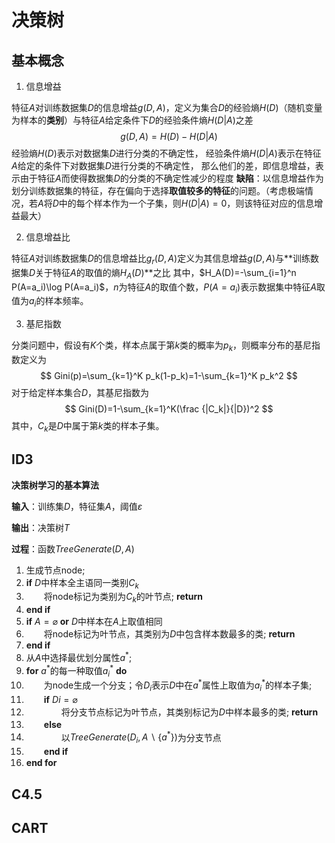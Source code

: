 # 决策树

## 基本概念

1. 信息增益

  特征$A$对训练数据集$D$的信息增益$g(D,A)$，定义为集合$D$的经验熵$H(D)$（随机变量为样本的**类别**）与特征$A$给定条件下$D$的经验条件熵$H(D|A)$之差
  $$
  g(D,A)=H(D)-H(D|A)
  $$
  经验熵$H(D)$表示对数据集$D$进行分类的不确定性，
  经验条件熵$H(D|A)$表示在特征$A$给定的条件下对数据集$D$进行分类的不确定性，
  那么他们的差，即信息增益，表示由于特征$A$而使得数据集$D$的分类的不确定性减少的程度
  **缺陷**：以信息增益作为划分训练数据集的特征，存在偏向于选择**取值较多的特征**的问题。（考虑极端情况，若$A$将$D$中的每个样本作为一个子集，则$H(D|A)=0$，则该特征对应的信息增益最大）

2. 信息增益比

  特征$A$对训练数据集$D$的信息增益比$g_r(D,A)$定义为其信息增益$g(D,A)$与**训练数据集$D$关于特征$A$的取值的熵$H_A(D)$**之比
  其中，$H_A(D)=-\sum_{i=1}^n P(A=a_i)\log P(A=a_i)$，$n$为特征$A$的取值个数，$P(A=a_i)$表示数据集中特征$A$取值为$a_i$的样本频率。

3. 基尼指数

  分类问题中，假设有$K$个类，样本点属于第$k$类的概率为$p_k$，则概率分布的基尼指数定义为
  $$
  Gini(p)=\sum_{k=1}^K p_k(1-p_k)=1-\sum_{k=1}^K p_k^2
  $$
  对于给定样本集合$D$，其基尼指数为
  $$
  Gini(D)=1-\sum_{k=1}^K(\frac {|C_k|}{|D})^2
  $$
  其中，$C_k$是$D$中属于第$k$类的样本子集。

## ID3

**决策树学习的基本算法**

**输入**：训练集$D$，特征集$A$，阈值$\varepsilon$

**输出**：决策树$T$

**过程**：函数$TreeGenerate(D,A)$

1. 生成节点node;
2. **if** $D$中样本全主语同一类别$C_k$
3. 　　将node标记为类别为$C_k$的叶节点; **return**
4. **end if**
5. **if** $A=\varnothing$ **or** $D$中样本在$A$上取值相同
6. 　　将node标记为叶节点，其类别为$D$中包含样本数最多的类; **return**
7. **end if**
8. 从$A$中选择最优划分属性$a^*$;
9. **for** $a^*$的每一种取值$a^*_i$ **do**
10. 　　为node生成一个分支；令$D_i$表示$D$中在$a^*$属性上取值为$a^*_i$的样本子集;
11. 　　**if** $Di=\varnothing$
12. 　　　　将分支节点标记为叶节点，其类别标记为$D$中样本最多的类; **return**
13. 　　**else**
14. 　　　　以$TreeGenerate(D_i, A\backslash \{a^*\})$为分支节点
15. 　　**end if**
16. **end for**

## C4.5



## CART



